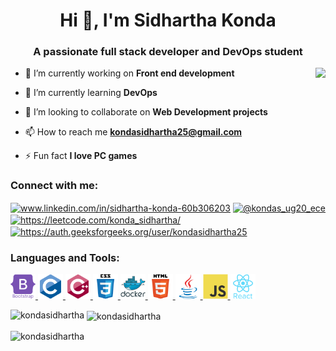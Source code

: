 <h1 align="center">Hi 👋, I'm Sidhartha Konda</h1>
<h3 align="center">A passionate full stack developer and DevOps student</h3>

<a href="" target="_blank"><img align='right' src="readme_banner.gif" width="auto" height="auto"></a>
- 🔭 I’m currently working on **Front end development**

- 🌱 I’m currently learning **DevOps**

- 👯 I’m looking to collaborate on **Web Development projects**

- 📫 How to reach me **kondasidhartha25@gmail.com**

- ⚡ Fun fact **I love PC games**



<h3 align="left">Connect with me:</h3>
<p align="left">
<a href="https://linkedin.com/in/www.linkedin.com/in/sidhartha-konda-60b306203" target="blank"><img align="center" src="https://raw.githubusercontent.com/rahuldkjain/github-profile-readme-generator/master/src/images/icons/Social/linked-in-alt.svg" alt="www.linkedin.com/in/sidhartha-konda-60b306203" height="30" width="40" /></a>
<a href="https://www.hackerrank.com/@kondas_ug20_ece" target="blank"><img align="center" src="https://raw.githubusercontent.com/rahuldkjain/github-profile-readme-generator/master/src/images/icons/Social/hackerrank.svg" alt="@kondas_ug20_ece" height="30" width="40" /></a>
<a href="https://www.leetcode.com/https://leetcode.com/konda_sidhartha/" target="blank"><img align="center" src="https://raw.githubusercontent.com/rahuldkjain/github-profile-readme-generator/master/src/images/icons/Social/leet-code.svg" alt="https://leetcode.com/konda_sidhartha/" height="30" width="40" /></a>
<a href="https://auth.geeksforgeeks.org/user/https://auth.geeksforgeeks.org/user/kondasidhartha25" target="blank"><img align="center" src="https://raw.githubusercontent.com/rahuldkjain/github-profile-readme-generator/master/src/images/icons/Social/geeks-for-geeks.svg" alt="https://auth.geeksforgeeks.org/user/kondasidhartha25" height="30" width="40" /></a>
</p>

<h3 align="left">Languages and Tools:</h3>
<p align="left"> <a href="https://getbootstrap.com" target="_blank" rel="noreferrer"> <img src="https://raw.githubusercontent.com/devicons/devicon/master/icons/bootstrap/bootstrap-plain-wordmark.svg" alt="bootstrap" width="40" height="40"/> </a> <a href="https://www.cprogramming.com/" target="_blank" rel="noreferrer"> <img src="https://raw.githubusercontent.com/devicons/devicon/master/icons/c/c-original.svg" alt="c" width="40" height="40"/> </a> <a href="https://www.w3schools.com/cpp/" target="_blank" rel="noreferrer"> <img src="https://raw.githubusercontent.com/devicons/devicon/master/icons/cplusplus/cplusplus-original.svg" alt="cplusplus" width="40" height="40"/> </a> <a href="https://www.w3schools.com/css/" target="_blank" rel="noreferrer"> <img src="https://raw.githubusercontent.com/devicons/devicon/master/icons/css3/css3-original-wordmark.svg" alt="css3" width="40" height="40"/> </a> <a href="https://www.docker.com/" target="_blank" rel="noreferrer"> <img src="https://raw.githubusercontent.com/devicons/devicon/master/icons/docker/docker-original-wordmark.svg" alt="docker" width="40" height="40"/> </a> <a href="https://www.w3.org/html/" target="_blank" rel="noreferrer"> <img src="https://raw.githubusercontent.com/devicons/devicon/master/icons/html5/html5-original-wordmark.svg" alt="html5" width="40" height="40"/> </a> <a href="https://www.java.com" target="_blank" rel="noreferrer"> <img src="https://raw.githubusercontent.com/devicons/devicon/master/icons/java/java-original.svg" alt="java" width="40" height="40"/> </a> <a href="https://developer.mozilla.org/en-US/docs/Web/JavaScript" target="_blank" rel="noreferrer"> <img src="https://raw.githubusercontent.com/devicons/devicon/master/icons/javascript/javascript-original.svg" alt="javascript" width="40" height="40"/> </a> <a href="https://reactjs.org/" target="_blank" rel="noreferrer"> <img src="https://raw.githubusercontent.com/devicons/devicon/master/icons/react/react-original-wordmark.svg" alt="react" width="40" height="40"/> </a> </p>

<p><img align="left" src="https://github-readme-stats.vercel.app/api/top-langs?username=kondasidhartha&show_icons=true&locale=en&layout=compact" alt="kondasidhartha" /></p>

<p>&nbsp;<img align="center" src="https://github-readme-stats.vercel.app/api?username=kondasidhartha&show_icons=true&locale=en" alt="kondasidhartha" /></p>

<p><img align="center" src="https://github-readme-streak-stats.herokuapp.com/?user=kondasidhartha&" alt="kondasidhartha" /></p>

